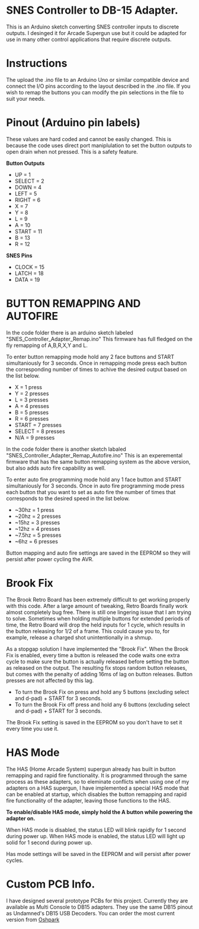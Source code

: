 # SNES Controller to DB-15 Adapter.

This is an Arduino sketch converting SNES controller inputs to discrete outputs. I desinged it for Arcade Supergun use but it could be adapted for use in many other control applications that require discrete outputs.

# Instructions

The upload the .ino file to an Arduino Uno or similar compatible device and connect the I/O pins according to the layout described in the .ino file. If you wish to remap the buttons you can modify the pin selections in the file to suit your needs. 

# Pinout (Arduino pin labels) 

  These values are hard coded and cannot be easily changed. This is because the code uses direct port maniplulation to set the button outputs to open drain when not pressed. This is a safety feature.

**Button Outputs**
  - UP    = 1
  - SELECT = 2
  - DOWN  = 4
  - LEFT  = 5
  - RIGHT = 6
  - X     = 7
  - Y     = 8
  - L     = 9
  - A     = 10
  - START = 11  
  - B     = 13
  - R     = 12

**SNES Pins**
 - CLOCK = 15
 - LATCH = 18
 - DATA = 19

# BUTTON REMAPPING AND AUTOFIRE

In the code folder there is an arduino sketch labeled "SNES_Controller_Adapter_Remap.ino" This firmware has full fledged on the fly remapping of A,B,R,X,Y and L. 

To enter button remapping mode hold any 2 face buttons and START simultaniously for 3 seconds.
Once in remapping mode press each button the corresponding number of times to achive the desired output based on the list below.

 - X = 1 press
 - Y = 2 presses
 - L = 3 presses
 - A = 4 presses
 - B = 5 presses
 - R = 6 presses
 - START = 7 presses  
 - SELECT = 8 presses  
 - N/A = 9 presses
 
 In the code folder there is another sketch labaled "SNES_Controller_Adapter_Remap_Autofire.ino" This is an experemental firmware that has the same button remapping system as the above version, but also adds auto fire capability as well. 
 
 To enter auto fire programming mode hold any 1 face button and START simultaniously for 3 seconds. 
 Once in auto fire programming mode press each button that you want to set as auto fire the number of times that corresponds to the desired speed in the list below.
 
  - ~30hz = 1 press
  - ~20hz = 2 presses
  - ~15hz = 3 presses
  - ~12hz = 4 presses
  - ~7.5hz = 5 presses
  - ~6hz = 6 presses

Button mapping and auto fire settings are saved in the EEPROM so they will persist after power cycling the AVR.

# Brook Fix #

The Brook Retro Board has been extremely difficult to get working properly with this code. After a large amount of tweaking, Retro Boards finally work almost completely bug free. There is still one lingering issue that I am trying to solve. Sometimes when holding multiple buttons for extended periods of time, the Retro Board will drop the held inputs for 1 cycle, which results in the button releasing for 1/2 of a frame. This could cause you to, for example, release a charged shot unintentionally in a shmup.

As a stopgap solution I have implemented the "Brook Fix". When the Brook Fix is enabled, every time a button is released the code waits one extra cycle to make sure the button is actually released before setting the button as released on the output. The resulting fix stops random button releases, but comes with the penalty of adding 16ms of lag on button releases. Button presses are not affected by this lag. 

 - To turn the Brook Fix on press and hold any 5 buttons (excluding select and d-pad) + START for 3 seconds.
 - To turn the Brook Fix off press and hold any 6 buttons (excluding select and d-pad) + START for 3 seconds.
 
 The Brook Fix setting is saved in the EEPROM so you don't have to set it every time you use it.
 
 # HAS Mode #
 
 The HAS (Home Arcade System) supergun already has built in button remapping and rapid fire functionality. It is programmed through the same process as these adapters, so to eleminate conflicts when using one of my adapters on a HAS supergun, I have implemented a special HAS mode that can be enabled at startup, which disables the button remapping and rapid fire functionality of the adapter, leaving those functions to the HAS. 
 
  **To enable/disable HAS mode, simply hold the A button while powering the adapter on.**
  
  When HAS mode is disabled, the status LED will blink rapidly for 1 second during power up. When HAS mode is enabled, the status LED will light up solid for 1 second during power up. 
  
  Has mode settings will be saved in the EEPROM and will persist after power cycles. 

# Custom PCB Info.

I have designed several prototype PCBs for this project. Currently they are available as Multi Console to DB15 adapters. They use the same DB15 pinout as Undamned's DB15 USB Decoders. You can order the most current version from <a href="https://oshpark.com/shared_projects/X40sm7os">Oshpark</a>
